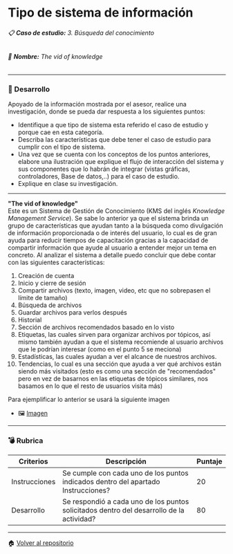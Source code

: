 # Tipo de sistema de información

###### :clipboard: **Caso de estudio:** 3. Búsqueda del conocimiento
###### :page_with_curl: **Nombre:** The vid of knowledge
___
### :pencil: Desarrollo
Apoyado de la información mostrada por el asesor, realice una investigación, donde se pueda dar respuesta a los siguientes puntos:
- Identifique a que tipo de sistema esta referido el caso de estudio y porque cae en esta categoría.
- Describa las características que debe tener el caso de estudio para cumplir con el tipo de sistema.
- Una vez que se cuenta con los conceptos de los puntos anteriores, elabore una ilustración que explique el flujo de interacción del sistema y sus componentes que lo habrán de integrar (vistas gráficas, controladores, Base de datos,..) para el caso de estudio.
- Explique en clase su investigación.
___
 **"The vid of knowledge"**   
Este es un Sistema de Gestión de Conocimiento (KMS del inglés *Knowledge Management Service*). Se sabe lo anterior ya que el sistema brinda un grupo de características que ayudan tanto a la búsqueda como divulgación de información proporcionada o de interés del usuario, lo cual es de gran ayuda para reducir tiempos de capacitación gracias a la capacidad de compartir información que ayude al usuario a entender mejor un tema en concreto. 
Al analizar el sistema a detalle puedo concluir que debe contar con las siguientes características:

1. Creación de cuenta
2. Inicio y cierre de sesión
3. Compartir archivos (texto, imagen, video, etc que no sobrepasen el límite de tamaño)
4. Búsqueda de archivos
5. Guardar archivos para verlos después
6. Historial
7. Sección de archivos recomendados basado en lo visto
8. Etiquetas, las cuales sirven para organizar archivos por tópicos, así mismo también ayudan a que el sistema recomiende al usuario archivos que le podrían interesar (como en el punto 5 se meciona)
9. Estadísticas, las cuales ayudan a ver el alcance de nuestros archivos.
10. Tendencias, lo cual es una sección que ayuda a ver qué archivos están siendo más visitados (esto es como una sección de "recomendados" pero en vez de basarnos en las etiquetas de tópicos similares, nos basamos en lo que el resto de usuarios visita más)

Para ejemplificar lo anterior se usará la siguiente imagen
 * :framed_picture: [Imagen](https://github.com/Bernal03/AnalisisAvanzado_Repositorio_Bernal/blob/main/img/Imagen-C0.2-Tipo_Sistema_informacion.png "Imagen")
---
### :bomb: Rubrica

| Criterios     | Descripción                                                                                  | Puntaje |
| ------------- | -------------------------------------------------------------------------------------------- | ------- |
| Instrucciones | Se cumple con cada uno de los puntos indicados dentro del apartado Instrucciones?            | 20 |
| Desarrollo    | Se respondió a cada uno de los puntos solicitados dentro del desarrollo de la actividad?     | 80      |


___
 :house: [Volver al repositorio](https://github.com/Bernal03/AnalisisAvanzado_Repositorio_Bernal "Volver al repositorio")